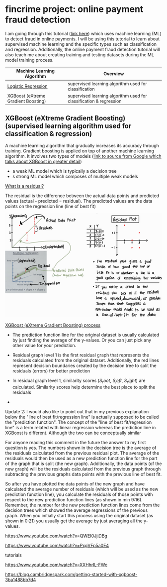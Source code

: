 # fincrime project: online payment fraud detection

I am going through this tutorial ([link here](https://www.geeksforgeeks.org/online-payment-fraud-detection-using-machine-learning-in-python/)) which uses machine learning (ML) to detect fraud in online payments. I will be using this tutorial to learn about supervised machine learning and the specific types such as classification and regression. Additionally, the online payment fraud detection tutorial will also teach me about creating training and testing datasets during the ML model training process.

| Machine Learning Algorithm  | Overview |
| ------------- | ------------- |
| [Logistic Regression](https://github.com/hsarfraz/fincrime-online-payment-fraud-detection-/blob/main/logistic%20regression.md)  | supervised learning algorithm used for classification  | 
| XGBoost (eXtreme Gradient Boosting)  | supervised learning algorithm used for classification & regression  |



## XGBoost (eXtreme Gradient Boosting) (supervised learning algorithm used for classification & regression)

A machine learning algorithm that gradually increases its accuracy through training. Gradient boosting is applied on top of another machine learning algorithm. It involves two types of models ([link to source from Google which talks about XGBoost in greater detail](https://developers.google.com/machine-learning/decision-forests/intro-to-gbdt))

* a weak ML model which is typically a decision tree
* s strong ML model which composes of multiple weak models

<ins> What is a residual? </ins>

The residual is the difference between the actual data points and predicted values (actual - predicted = residual). The predicted values are the data points on the regression line (line of best fit)

<img src="images/Residual_plot.jpg" width="700">

<ins> XGBoost (eXtreme Gradient Boosting) process  </ins>

* The prediction function line for the original dataset is usually calculated by just finding the average of the y-values. Or you can just pick any other value for your prediction.
* Residual graph level 1 is the first residual graph that represents the residuals calculated from the original dataset. Additionally, the red lines represent decision boundaries created by the decision tree to split the residuals (errors) for better prediction
* In residual graph level 1, similarity scores ($S_root$, $S_left$, $S_right$) are calculated. Similarity scores help determine the best place to split the residuals 

* 
Update 2: I would also like to point out that in my previous explanation below the "line of best fit/regression line" is actually supposed to be called the "prediction function". The concept of the "line of best fit/regression line" is a term related with linear regression whereas the prediction line in XGBoost is different. Although the two can be conceptually similar 

For anyone reading this comment in the future the answer to my first question is yes. The numbers shown in the decision tree is the average of the residuals calculated from the previous residual plot. The average of the residuals would then be used as a new prediction function line for the part of the graph that is split (the new graph). Additionally, the data points (of the new graph) will be the residuals calculated from the previous graph through subtracting the previous graphs data points with the previous line of best fit. 

So after you have plotted the data points of the new graph and have calculated the average number of residuals (which will be used as the new prediction function line), you calculate the residuals of those points with respect to the new prediction function lines (as shown in min 9:16). Remember, the number for the new prediction function lines come from the decision trees which showed the average regressions of the previous graph. When you initially start this process using the original dataset (as shown in 0:21) you usually get the average by just averaging all the y-values. 



https://www.youtube.com/watch?v=QWEI0JjiDBg

https://www.youtube.com/watch?v=PxgVFp5a0E4

tutorials

https://www.youtube.com/watch?v=XXHhrlL-FWc

https://blog.cambridgespark.com/getting-started-with-xgboost-3ba1488bb7d4


